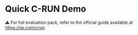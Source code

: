 # Quick C-RUN Demo

:warning: For full evaluation pack, refer to the official guide available at https://iar.com/crun
